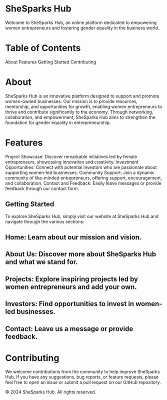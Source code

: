 # SheSparks Hub

Welcome to SheSparks Hub, an online platform dedicated to empowering women entrepreneurs and fostering gender equality in the business world.

# Table of Contents
About
Features
Getting Started
Contributing

# About
SheSparks Hub is an innovative platform designed to support and promote women-owned businesses. Our mission is to provide resources, mentorship, and opportunities for growth, enabling women entrepreneurs to thrive and contribute significantly to the economy. Through networking, collaboration, and empowerment, SheSparks Hub aims to strengthen the foundation for gender equality in entrepreneurship.

# Features
Project Showcase: Discover remarkable initiatives led by female entrepreneurs, showcasing innovation and creativity.
Investment Opportunities: Connect with potential investors who are passionate about supporting women-led businesses.
Community Support: Join a dynamic community of like-minded entrepreneurs, offering support, encouragement, and collaboration.
Contact and Feedback: Easily leave messages or provide feedback through our contact form.

## Getting Started
To explore SheSparks Hub, simply visit our website at SheSparks Hub and navigate through the various sections:

## Home: Learn about our mission and vision.
## About Us: Discover more about SheSparks Hub and what we stand for.
## Projects: Explore inspiring projects led by women entrepreneurs and add your own.
## Investors: Find opportunities to invest in women-led businesses.
## Contact: Leave us a message or provide feedback.

# Contributing
We welcome contributions from the community to help improve SheSparks Hub. If you have any suggestions, bug reports, or feature requests, please feel free to open an issue or submit a pull request on our GitHub repository.


© 2024 SheSparks Hub. All rights reserved.